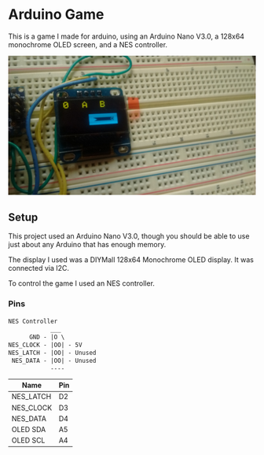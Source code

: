 # Arduino Game

This is a game I made for arduino, using an Arduino Nano V3.0, a 128x64 monochrome OLED screen, and a NES controller.

![Level 0](extra/level-00.jpg)


## Setup

This project used an Arduino Nano V3.0, though you should be able to use just about any Arduino that has enough memory.

The display I used was a DIYMall 128x64 Monochrome OLED display. It was connected via I2C.

To control the game I used an NES controller.

### Pins

```
NES Controller
            ___
      GND - |O \
NES_CLOCK - |OO| - 5V
NES_LATCH - |OO| - Unused
 NES_DATA - |OO| - Unused
            ----
```

| Name      | Pin |
|-----------|-----|
| NES_LATCH |  D2 |
| NES_CLOCK |  D3 |
| NES_DATA  |  D4 |
| OLED SDA  |  A5 |
| OLED SCL  |  A4 |
